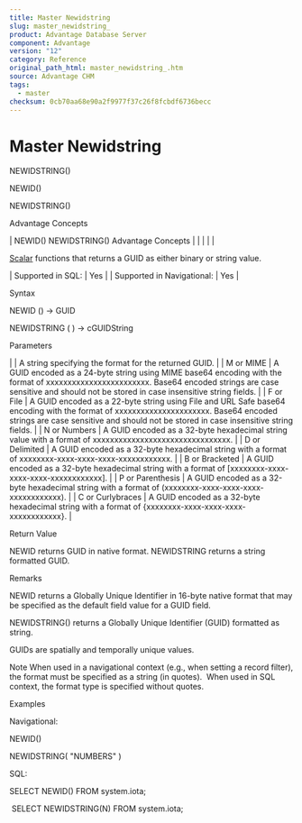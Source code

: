 ```yaml
---
title: Master Newidstring
slug: master_newidstring_
product: Advantage Database Server
component: Advantage
version: "12"
category: Reference
original_path_html: master_newidstring_.htm
source: Advantage CHM
tags:
  - master
checksum: 0cb70aa68e90a2f9977f37c26f8fcbdf6736becc
---
```


# Master Newidstring

NEWIDSTRING()

NEWID()

NEWIDSTRING()

Advantage Concepts

| NEWID()  NEWIDSTRING()  Advantage Concepts |  |  |  |  |

[Scalar](master_supported_scalar_functions.md) functions that returns a GUID as either binary or string value.

| Supported in SQL: | Yes |
| Supported in Navigational: | Yes |

Syntax

NEWID () -> GUID

NEWIDSTRING ( <format> ) -> cGUIDString

Parameters

| <format> | A string specifying the format for the returned GUID. |
| M or MIME | A GUID encoded as a 24-byte string using MIME base64 encoding with the format of xxxxxxxxxxxxxxxxxxxxxxxx. Base64 encoded strings are case sensitive and should not be stored in case insensitive string fields. |
| F or File | A GUID encoded as a 22-byte string using File and URL Safe base64 encoding with the format of xxxxxxxxxxxxxxxxxxxxxx. Base64 encoded strings are case sensitive and should not be stored in case insensitive string fields. |
| N or Numbers | A GUID encoded as a 32-byte hexadecimal string value with a format of xxxxxxxxxxxxxxxxxxxxxxxxxxxxxxxx. |
| D or Delimited | A GUID encoded as a 32-byte hexadecimal string with a format of xxxxxxxx-xxxx-xxxx-xxxx-xxxxxxxxxxxx. |
| B or Bracketed | A GUID encoded as a 32-byte hexadecimal string with a format of [xxxxxxxx-xxxx-xxxx-xxxx-xxxxxxxxxxxx]. |
| P or Parenthesis | A GUID encoded as a 32-byte hexadecimal string with a format of (xxxxxxxx-xxxx-xxxx-xxxx-xxxxxxxxxxxx). |
| C or Curlybraces | A GUID encoded as a 32-byte hexadecimal string with a format of {xxxxxxxx-xxxx-xxxx-xxxx-xxxxxxxxxxxx}. |

Return Value

NEWID returns GUID in native format. NEWIDSTRING returns a string formatted GUID.

Remarks

NEWID returns a Globally Unique Identifier in 16-byte native format that may be specified as the default field value for a GUID field.

NEWIDSTRING() returns a Globally Unique Identifier (GUID) formatted as string.

GUIDs are spatially and temporally unique values.

Note When used in a navigational context (e.g., when setting a record filter), the format must be specified as a string (in quotes).  When used in SQL context, the format type is specified without quotes.

Examples

Navigational:

NEWID()

NEWIDSTRING( "NUMBERS" )

SQL:

SELECT NEWID() FROM system.iota;

 SELECT NEWIDSTRING(N) FROM system.iota;

